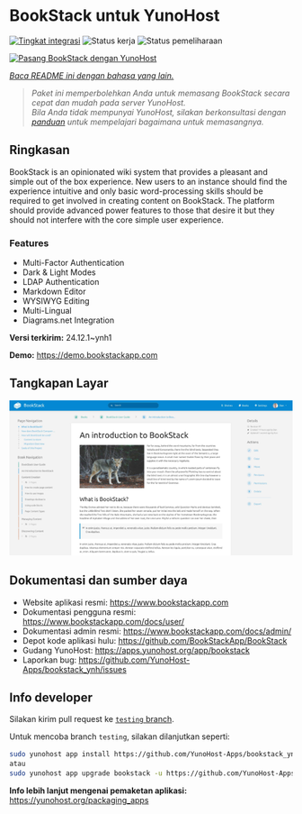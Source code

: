 <!--
N.B.: README ini dibuat secara otomatis oleh <https://github.com/YunoHost/apps/tree/master/tools/readme_generator>
Ini TIDAK boleh diedit dengan tangan.
-->

# BookStack untuk YunoHost

[![Tingkat integrasi](https://apps.yunohost.org/badge/integration/bookstack)](https://ci-apps.yunohost.org/ci/apps/bookstack/)
![Status kerja](https://apps.yunohost.org/badge/state/bookstack)
![Status pemeliharaan](https://apps.yunohost.org/badge/maintained/bookstack)

[![Pasang BookStack dengan YunoHost](https://install-app.yunohost.org/install-with-yunohost.svg)](https://install-app.yunohost.org/?app=bookstack)

*[Baca README ini dengan bahasa yang lain.](./ALL_README.md)*

> *Paket ini memperbolehkan Anda untuk memasang BookStack secara cepat dan mudah pada server YunoHost.*  
> *Bila Anda tidak mempunyai YunoHost, silakan berkonsultasi dengan [panduan](https://yunohost.org/install) untuk mempelajari bagaimana untuk memasangnya.*

## Ringkasan

BookStack is an opinionated wiki system that provides a pleasant and simple out of the box experience. New users to an instance should find the experience intuitive and only basic word-processing skills should be required to get involved in creating content on BookStack. The platform should provide advanced power features to those that desire it but they should not interfere with the core simple user experience.

### Features

- Multi-Factor Authentication
- Dark & Light Modes
- LDAP Authentication
- Markdown Editor
- WYSIWYG Editing
- Multi-Lingual
- Diagrams.net Integration


**Versi terkirim:** 24.12.1~ynh1

**Demo:** <https://demo.bookstackapp.com>

## Tangkapan Layar

![Tangkapan Layar pada BookStack](./doc/screenshots/screenshot.png)

## Dokumentasi dan sumber daya

- Website aplikasi resmi: <https://www.bookstackapp.com>
- Dokumentasi pengguna resmi: <https://www.bookstackapp.com/docs/user/>
- Dokumentasi admin resmi: <https://www.bookstackapp.com/docs/admin/>
- Depot kode aplikasi hulu: <https://github.com/BookStackApp/BookStack>
- Gudang YunoHost: <https://apps.yunohost.org/app/bookstack>
- Laporkan bug: <https://github.com/YunoHost-Apps/bookstack_ynh/issues>

## Info developer

Silakan kirim pull request ke [`testing` branch](https://github.com/YunoHost-Apps/bookstack_ynh/tree/testing).

Untuk mencoba branch `testing`, silakan dilanjutkan seperti:

```bash
sudo yunohost app install https://github.com/YunoHost-Apps/bookstack_ynh/tree/testing --debug
atau
sudo yunohost app upgrade bookstack -u https://github.com/YunoHost-Apps/bookstack_ynh/tree/testing --debug
```

**Info lebih lanjut mengenai pemaketan aplikasi:** <https://yunohost.org/packaging_apps>
